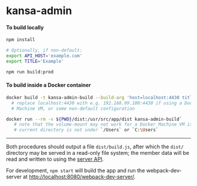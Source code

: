 # kansa-admin

#### To build locally

```sh
npm install

# Optionally, if non-default:
export API_HOST='example.com'
export TITLE='Example'

npm run build:prod
```


#### To build inside a Docker container

```sh
docker build -t kansa-admin-build --build-arg 'host=localhost:4430 title=Kansa' .
  # replace localhost:4430 with e.g. 192.168.99.100:4430 if using a Docker
  # Machine VM, or some non-default configuration

docker run --rm -v ${PWD}/dist:/usr/src/app/dist kansa-admin-build`
   # note that the volume-mount may not work for a Docker Machine VM is the
   # current directory is not under `/Users` or `C:\Users`
```

----

Both procedures should output a file `dist/build.js`, after which the `dist/`
directory may be served in a read-only file system; the member data will be read
and written to using the [server API](https://github.com/worldcon75/api).

For development, `npm start` will build the app and run the webpack-dev-server
at <http://localhost:8080/webpack-dev-server/>.
